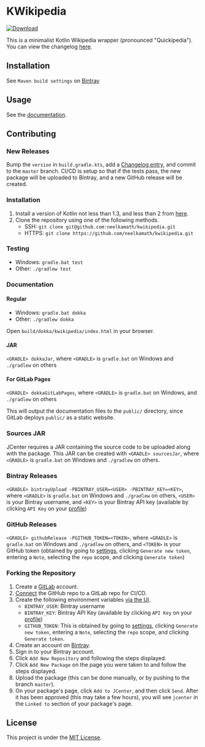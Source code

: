 # KWikipedia

[![Download](https://api.bintray.com/packages/neelkamath/kwikipedia/kwikipedia/images/download.svg)](https://bintray.com/neelkamath/kwikipedia/kwikipedia/_latestVersion)

This is a minimalist Kotlin Wikipedia wrapper (pronounced "Quickipedia"). You can view the changelog [here](CHANGELOG.md).

## Installation

See `Maven build settings` on [Bintray](https://bintray.com/neelkamath/kwikipedia/kwikipedia)

## Usage

See the [documentation](https://neelkamath.gitlab.io/kwikipedia/).

## Contributing

### New Releases

Bump the `version` in `build.gradle.kts`, add a [Changelog entry](CHANGELOG.md), and commit to the `master` branch. CI/CD is setup so that if the tests pass, the new package will be uploaded to Bintray, and a new GitHub release will be created.

### Installation

1. Install a version of Kotlin not less than 1.3, and less than 2 from [here](https://kotlinlang.org/docs/tutorials/command-line.html).
1. Clone the repository using one of the following methods.
    - SSH: `git clone git@github.com:neelkamath/kwikipedia.git`
    - HTTPS: `git clone https://github.com/neelkamath/kwikipedia.git`

### Testing

- Windows: `gradle.bat test`
- Other: `./gradlew test`

### Documentation

#### Regular

- Windows: `gradle.bat dokka`
- Other: `./gradlew dokka`

Open `build/dokka/kwikipedia/index.html` in your browser.

#### JAR

`<GRADLE> dokkaJar`, where `<GRADLE>` is `gradle.bat` on Windows and `./gradlew` on others

#### For GitLab Pages

`<GRADLE> dokkaGitLabPages`, where `<GRADLE>` is `gradle.bat` on Windows, and `./gradlew` on others

This will output the documentation files to the `public/` directory, since GitLab deploys `public/` as a static website.

### Sources JAR

JCenter requires a JAR containing the source code to be uploaded along with the package. This JAR can be created with `<GRADLE> sourcesJar`, where `<GRADLE>` is `gradle.bat` on Windows and `./gradlew` on others.

### Bintray Releases

`<GRADLE> bintrayUpload -PBINTRAY_USER=<USER> -PBINTRAY_KEY=<KEY>`, where `<GRADLE>` is `gradle.bat` on Windows and `./gradlew` on others, `<USER>` is your Bintray username, and `<KEY>` is your Bintray API key (available by clicking `API Key` on your [profile](https://bintray.com/profile/edit))

### GitHub Releases

`<GRADLE> githubRelease -PGITHUB_TOKEN=<TOKEN>`, where `<GRADLE>` is `gradle.bat` on Windows and `./gradlew` on others, and `<TOKEN>` is your GitHub token (obtained by going to [settings](https://github.com/settings/tokens), clicking `Generate new token`, entering a `Note`, selecting the `repo` scope, and clicking `Generate token`)

### Forking the Repository

1. Create a [GitLab](https://gitlab.com/users/sign_in#register-pane) account.
1. [Connect](https://docs.gitlab.com/ee/ci/ci_cd_for_external_repos/github_integration.html) the GitHub repo to a GitLab repo for CI/CD.
1. Create the following environment variables [via the UI](https://docs.gitlab.com/ee/ci/variables/#via-the-ui).
    - `BINTRAY_USER`: Bintray username 
    - `BINTRAY_KEY`: Bintray API Key (available by clicking `API Key` on your [profile](https://bintray.com/profile/edit))
    - `GITHUB_TOKEN`: This is obtained by going to [settings](https://github.com/settings/tokens), clicking `Generate new token`, entering a `Note`, selecting the `repo` scope, and clicking `Generate token`.
1. Create an account on [Bintray](https://bintray.com/).
1. Sign in to your Bintray account.
1. Click `Add New Repository` and following the steps displayed.
1. Click `Add New Package` on the page you were taken to and follow the steps displayed.
1. Upload the package (this can be done manually, or by pushing to the branch `master`).
1. On your package's page, click `Add to JCenter`, and then click `Send`. After it has been approved (this may take a few hours), you will see `jcenter` in the `Linked to` section of your package's page.

## License

This project is under the [MIT License](LICENSE).
